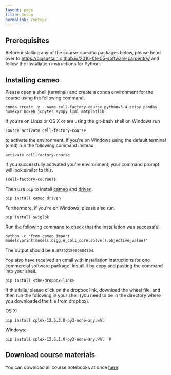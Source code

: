 ```yaml
---
layout: page
title: Setup
permalink: /setup/
---
```


## Prerequisites

Before installing any of the course-specific packages below, please head over to <https://biosustain.github.io/2016-09-05-software-carpentry/> and
follow the installation instructions for Python.

## Installing cameo

Please open a shell (terminal) and create a conda environment for the course using the following command.

    conda create -y --name cell-factory-course python=3.4 scipy pandas numexpr bokeh jupyter sympy lxml matplotlib

If you're on Linux or OS X or are using the git-bash shell on Windows run

    source activate cell-factory-course

to activate the environment. If you're on Windows using the default terminal (cmd) run the following command instead.

    activate cell-factory-course

If you successfully activated you're environment, your command prompt will look similar to this.

    (cell-factory-course)$

Then use `pip` to install [cameo](http://cameo.bio) and [driven](http://driven.bio).

    pip install cameo driven

Furthermore, if you're on Windows, please also run.

    pip install swiglpk

Run the following command to check that the installation was successful.

    python -c "from cameo import models;print(models.bigg.e_coli_core.solve().objective_value)"

The output should be `0.8739215069684304`.

You also have received an email with installation instructions for one commercial software package. Install it by copy and pasting the command into your shell.

    pip install <the-dropbox-link>

If this fails, please click on the dropbox link, download the wheel file, and then run the following in your shell (you need to be in the directory where you downloaded the file from dropbox).

OS X:

    pip install cplex-12.6.3.0-py3-none-any.whl


Windows:

    pip install cplex-12.6.1.0-py3-none-any.whl  #

## Download course materials

 You can download all course notebooks at once [here](https://github.com/biosustain/cell-factory-design-course/archive/master.zip).

